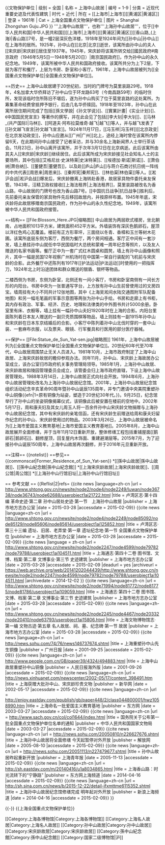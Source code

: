 {{文物保护单位
| 级别 = 全国
| 名称 = 上海中山故居
| 编号 = 1-9
| 分类 = 近现代重要史迹及代表性建筑
| 时代 = 近代
| 所在 = [[上海市|上海市]][[黄浦区|黄浦区]]
| 登录 = 1961年
| Cat = 上海全国重点文物保护单位
| 图片 = Shanghai Zhongshan Guju.JPG
}}
'''上海中山故居'''，也称'''上海孙中山故居'''，位于[[中华人民共和国|中华人民共和国]][[上海市|上海市]][[黄浦区|黄浦区]][[香山路_(上海)|香山路]]7号，是一幢2层深灰色洋楼，1918年至1924年间为[[孙中山|孙中山]]在上海市的居所。1925年，孙中山在[[北京|北京]]逝世，该寓所由孙中山的夫人[[宋庆龄|宋庆龄]]居住至1937年。1945年，宋庆龄将该寓所转交给[[國民政府#南京政府（1946年5月5日—1948年5月20日）|南京国民政府]]，作为孙中山的永久纪念地。1949年，该寓所被中华人民共和国政府接收。该寓所共分为上下2层，下层为客厅和餐厅，上层为书房、卧室和小客厅。1961年，上海中山故居被列为[[全国重点文物保护单位|全国重点文物保护单位]]。

==历史==
上海中山故居建于20世纪初，当时的门牌号为莫里哀路29号。1918年，4名加拿大华侨拜访了孙中山位于环龙路63号（今南昌路59号）的临时住所，发现该临时住所陈旧不堪后，遂为孙中山购买了位于莫里哀路的这处寓所<ref name="four"/>。为筹集革命经费曾抵押予银行，后由几名华侨赎回。1918年至1923年，孙中山在此寓所居住期间完成了包括[[孫文學說|《孙文学说》]]、[[實業計畫|《实业计划》]]、《中国国民党宣言》等著作的撰写，并在此会见了包括[[李大钊|李大钊]]、[[马林_(共产国际)|马林]]、[[阿道夫·阿布拉莫维奇·越飞|越飞]]等人，并与越飞发表了[[孙文越飞宣言|孙文越飞宣言]]。1924年11月17日，[[冯玉祥|冯玉祥]][[北京政变|在北京发动政变]]，孙中山应邀从[[广州|广州]]北上，途经上海时曾在该寓所内停留6天，在此期间孙中山接受了记者采访，并与30余名上海新闻界人士举行茶话会。11月23日，孙中山离开该寓所，并于次年3月12日在北京病逝。此后该寓所由其夫人[[宋庆龄|宋庆龄]]继续居住。此后该寓所成为宋庆龄接见社会知名人士的主要场所，其中包括[[艾格尼丝·史沫特莱|史沫特莱]]、[[埃德加·斯诺|斯诺]]、[[萧伯纳|萧伯纳]]、[[董健吾|董健吾]]，以及赴[[庐山|庐山]]与蒋介石商讨抗日统一阵线的中共代表[[周恩来|周恩来]]、[[秦邦宪|秦邦宪]]、[[林伯渠|林伯渠]]等人<ref name="one"/>。[[淞沪会战|淞沪会战]]爆发后，宋庆龄撤离上海转赴香港<ref name="five"/>，故居家具物件委托亲友保管。1943年，汪精卫政权接收[[上海法租界|上海法租界]]，莫里哀路被改名为香山路<ref name="thirteen"/>，中山故居的门牌号也改为香山路7号。[[中国抗日战争|抗日战争]]胜利后，先前委托亲友保管的家具物件先后移回故居内，并按原样布置<ref name="three"/>。1945年年底，宋庆龄将此故居移赠南京国民政府，作为孙中山的永久性纪念地。1949年，该寓所被中华人民共和国政府接管<ref name="two"/>。

==结构==
[[File:Blossom_Here.JPG|缩略图]]
中山故居为两层欧式楼房，坐北朝南，占地面积1013平方米，建筑面积452平方米。外墙装饰有深灰色鹅卵石，屋顶以洋红色鸡心瓦覆盖。楼前有正方形草坪，三面绕以冬青、香樟和玉兰等树木花圃。该寓所底层东侧为客厅，西侧为餐厅，两个房间相通。客厅正中间有一套沙发，墙上悬挂孙中山就任中华民国临时大总统和蒙难一周年纪念等照片，以及友人赠送的名家书画等。餐厅正中为一套广式红木圆桌和圆凳，墙上有孙中山画像和照片，其中一幅是民国12年视察广州机场时在中国第一架自行装配的飞机前与宋庆龄的合影。此外餐厅中还陈列有1917年[[护法运动|护法运动]]时使用的一把指挥刀，1924年北上时沿途团体和群众赠送的银盾、银杯等物品。<ref name="one"/><ref name="four"/><ref name="five"/>

二楼西侧为书房，东侧为卧室，北侧还有一间小客厅，书房和卧室南侧有一间长方形的内阳台。书房中央为一张普通写字台，上方放有孙中山生前曾使用过的文房四宝。墙周挂有大小不同共计12张地图，其中《上海吴淞间水陆交通图附军队配备地图》和另一幅毛笔画的军事示意图等两张为孙中山手绘。书房和走廊上有书柜，其内存有政治、军事、经济、历史、地理和法律类的中外图书共计5000余册。卧室里有床、衣橱等，墙上挂有一幅孙中山夫妇1920年时在上海的合影。内阳台里面陈列着日本友人赠送的一副贝壳质围棋等物品，墙上则挂有一副1915年孙中山和宋庆龄在日本东京结婚后的合影。小客厅中陈列着孙中山北伐时穿的一套中山装、一套麻布衣服，以及票夹、眼镜、行军餐具和行医用的部分医疗器械。<ref name="one"/><ref name="two"/><ref name="four"/><ref name="five"/>

==保护==
[[File:Statue_de_Sun_Yat-sen.jpg|缩略图]]
1961年，上海中山故居被列为[[全国重点文物保护单位|全国重点文物保护单位]]<ref name="ten"/>。20世纪60年代至70年代，中山故居周围禁止无关人员进入<ref name="thirteen"/>。1981年10月，上海市政府制定了上海中山故居、上海宋庆龄故居的瞻仰参观办法。同年11月，孙中山、宋庆龄上海故居办公室成立，该办公室归市政府机关事务管理局领导。1985年1月，上海孙中山故居、宋庆龄故居和陵园管理委员会成立，该管委会归上海市政府直辖，下设上海中山故居管理处。1988年3月14日，上海中山故居正式向社会开放<ref name="two"/>。1994年6月，上海孙中山故居管理处改名为上海孙中山故居纪念馆。2001年，上海孙中山故居纪念馆组织活动纪念辛亥革命90周年暨孙中山诞辰135周年，并专门邀请中央美院重塑孙中山铜像{{efn|1=原有铜像为站姿，塑造于20世纪30年代<ref name="seven"/>。}}。9月25日，纪念馆举行了孙中山的坐姿铜像揭幕仪式，该铜像此后被安置在楼前的空地中<ref name="six"/>。2002年5月17日，周和康夫妇及其女儿周玉人将一百余件孙中山宋庆龄文物捐赠与上海孙中山故居纪念馆，其中有宋庆龄的亲笔信函，还有宋庆龄生前赠送给周和康夫妇留作纪念的孙中山、宋庆龄使用过的物品<ref name="eight"/>。2003年3月26日，上海中山故居被命名为[[上海市爱国主义教育基地|上海市爱国主义教育基地]]<ref name="nine"/>。2005年8月，上海中山故居展开全面修缮<ref name="eleven"/>，并于当年11月12日重新开放，整体修缮工程包括重铺屋面[[鹅卵石|鹅卵石]]、翻修屋顶，回复屋内木饰面、重建避潮层等<ref name="twelve"/>。2015年7月，为了迎接孙中山诞辰150周年，上海中山故居再次翻修，并于2016年元旦重新开放<ref name="fourteen"/>。

==注释==
{{notelist}}
==参见==
{{commonscat|Former_Residence_of_Sun_Yat-sen}}
*[[孫中山故居|孫中山故居]]、[[孫中山紀念館|孫中山紀念館]]
*[[上海宋庆龄故居|上海宋庆龄故居]]、[[周公馆|周公馆]]
*[[上海孙中山行馆旧址|上海孙中山行馆旧址]]

== 参考文献 ==
{{Reflist|2|refs=
<ref name="one">{{cite news |language=zh-cn |url = http://www.shtong.gov.cn/newsite/node2/node4/node2249/luwan/node36738/node36743/node62688/userobject1ai21722.html |title = 卢湾区志·第十四编 革命史迹·第二章 孙中山居处史迹·第一节　上海孙中山故居 |publisher = 上海市地方志办公室 |date = 2015-03-28 |accessdate = 2015-02-09}}</ref>
<ref name="two">{{cite news |language=zh-cn |url = http://www.shtong.gov.cn/newsite/node2/node4/node2249/node85092/node85129/node85606/node85614/userobject1ai125852.html |title = 卢湾区志·第三十三编 遗址、旧居、老弄堂·第一章 遗址纪念地·第一节 全国重点文物保护单位 |publisher = 上海市地方志办公室 |date = 2015-03-28 |accessdate = 2015-02-09}}</ref>
<ref name="three">{{cite news |language = zh-cn |url = http://www.shtong.gov.cn/newsite/node2/node2247/node4599/node79782/node79788/userobject1ai104511.html |title = 上海通志·第四十二卷 图书馆、文博、档案·第二章 文博事业·第三节 史迹建筑 |publisher = 上海市地方志办公室 |date = 2015-03-28 |accessdate = 2015-02-09 |deadurl = yes |archiveurl = https://web.archive.org/web/20141202044439/http://www.shtong.gov.cn/newsite/node2/node2247/node4599/node79782/node79788/userobject1ai104511.html |archivedate = 2014-12-02 }}</ref>
<ref name="four">{{cite news |language=zh-cn |url = http://www.shtong.gov.cn/newsite/node2/node71994/node81772/node81775/node81786/userobject1ai109059.html |title = 上海通志·第四十二卷 图书馆、文博、档案·第二章 文博事业·第三节 史迹建筑 |publisher = 上海市地方志办公室 |date = 2015-03-28 |accessdate = 2015-02-09}}</ref>
<ref name="five">{{cite news |language=zh-cn |url = http://www.shtong.gov.cn/newsite/node2/node2245/node4467/node20332/node20410/node63793/userobject1ai15806.html |title = 上海文物博物馆志·第一编 文物古迹·第五章 名人故居、祠、墓、纪念碑·第一节 故居 |publisher = 上海市地方志办公室 |date = 2015-03-28 |accessdate = 2015-02-09}}</ref>
<ref name="six">{{cite news |language=zh-cn |url = http://news.sohu.com/74/76/news146737674.shtml |title = 上海重塑孙中山先生铜像 |publisher = 广州日报 |date = 2001-09-25 |accessdate = 2015-02-09}}</ref>
<ref name="seven">{{cite news |language=zh-cn |url = http://www.people.com.cn/GB/paper39/4324/494883.html |title = 上海中山故居重塑孙中山铜像 |publisher = 人民日报海外版 |date = 2001-09-26 |accessdate = 2015-02-09}}</ref>
<ref name="eight">{{cite news |language=zh-cn |url = http://news.xinhuanet.com/newscenter/2002-05/17/content_398491.htm |title = 上海获赠大批孙中山、宋庆龄珍贵文物 |publisher = 新华网 |date = 2002-05-17 |accessdate = 2015-02-09}}</ref>
<ref name="nine">{{cite news |language=zh-cn |url = http://enjoy.eastday.com/epublish/gb/paper448/2/class044800001/hwz1058990.htm |title = 上海命名一批爱国主义教育基地 |publisher = 东方网 |date = 2003-03-27 |accessdate = 2015-02-09}}</ref>
<ref name="ten">{{cite news |language=zh-cn |url = http://www.sach.gov.cn/col/col1644/index.html |title = 国务院关于公布第一批全国重点文物保护单位名单的通知 |publisher = 中华人民共和国国家文物局 |date = 2003-03-27 |accessdate = 2015-02-09}}</ref>
<ref name="eleven">{{cite news |language=zh-cn |url = http://news.sohu.com/20050810/n226627676.shtml |title = 上海孙中山故居将全面修缮 今天起暂停对外开放 |publisher = 解放网 |date = 2005-08-10 |accessdate = 2015-02-09}}</ref>
<ref name="twelve">{{cite news |language=zh-cn |url = http://news.sohu.com/20051113/n227479677.shtml |title = 孙中山故居昨起重新开放 |publisher = 上海青年报 |date = 2005-11-13 |accessdate = 2015-02-09}}</ref>
<ref name="thirteen">{{cite news |language=zh-cn |url = http://sh.eastday.com/m/20140416/u1a8034865.html |title = 上海香山路：时光流转下的“宁静路” |publisher = 东方网上海频道 |date = 2014-04-16 |accessdate = 2015-02-09}}</ref>
<ref name="fourteen">{{cite news |language=zh-cn |url = http://sh.sina.com.cn/news/b/2015-12-22/detail-ifxmttme6115352.shtml |title = 上海孙中山故居纪念馆修缮完成 明年起对外开放 |publisher = 新浪上海频道 |date = 2014-04-16 |accessdate = 2015-02-09}}</ref>
}}

{{-}}
{{上海全国重点文物保护单位}}

[[Category:上海各博物馆|Category:上海各博物馆]]
[[Category:上海名人故居|Category:上海名人故居]]
[[Category:孙中山故居|Category:孙中山故居]]
[[Category:宋庆龄故居|Category:宋庆龄故居]]
[[Category:孫中山紀念館|Category:孫中山紀念館]]
[[Category:国家二级博物馆|沪]]